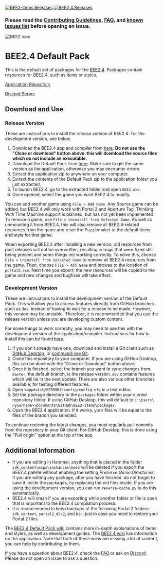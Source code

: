 [![BEE2-items Releases](https://img.shields.io/github/downloads/BEEmod/BEE2-items/total.svg?label=Packages)](https://github.com/BEEmod/BEE2-items/releases)
[![BEE2.4 Releases](https://img.shields.io/github/downloads/BEEmod/BEE2.4/total.svg?label=App)](https://github.com/BEEmod/BEE2.4/releases)

### Please read the [Contributing Guidelines](https://github.com/BEEmod/BEE2-items/blob/master/.github/contributing.md), [FAQ](https://github.com/BEEmod/BEE2-items/wiki/FAQ), and [known issues list](https://github.com/BEEmod/BEE2-items/wiki/Known-Issues) before opening an issue.

![BEE2 Icon](https://raw.githubusercontent.com/BEEmod/BEE2.4/master/bee2.ico)
# BEE2.4 Default Pack
This is the default set of packages for the [BEE2.4](https://github.com/BEEmod/BEE2.4). Packages contain resources for BEE2.4, such as items or styles.

[Application Repository](https://github.com/BEEmod/BEE2.4)

[Discord Server](https://discord.gg/hnGFJrz)

## Download and Use

### Release Version

These are instructions to install the release version of BEE2.4. For the development version, see below.

1. Download the BEE2.4 app and compiler from [here](https://github.com/BEEmod/BEE2.4/releases). **Do not use the "Clone or download" button above, this will download the source files which do not include an executable.**
2. Download the Default Pack from [here](https://github.com/BEEmod/BEE2-items/releases). Make sure to get the same version as the application, otherwise you may encounter errors.
3. Extract the application zip to anywhere on your computer.
4. Extract the contents of the Default Pack zip to the application folder you just extracted.
5. To launch BEE2.4, go to the extracted folder and open `BEE2.exe`.
6. Once opened, select the game you want BEE2.4 to modify.

You can add another game using `File > Add Game`. Any Source game can be added, but BEE2.4 will only work with Portal 2 and Aperture Tag. Thinking With Time Machine support is planned, but has not yet been implemented.
To remove a game, use `File > Uninstall from Selected Game`. As well as unmounting it from BEE2.4, this will also remove all BEE2.4-related resources from the game and reset the Puzzlemaker to the default items and style for that game.

When exporting BEE2.4 after installing a new version, old resources from past releases will not be overwritten, resulting in bugs that were fixed still being present and some things not working correctly. To solve this, choose `File > Uninstall from Selected Game` to remove all BEE2.4 resources from the game. Then, choose `File > Add Game` and browse to the location of `portal2.exe`. Next time you export, the new resources will be copied to the game and new changes and bugfixes will take effect.

### Development Version

These are instructions to install the development version of the Default Pack. This will allow you to access features directly from GitHub branches such as `dev`, instead of having to wait for a release to be made. However, this version may be unstable. Therefore, it is recommended that you use the release version unless you are developing custom content.

For some things to work correctly, you may need to use this with the development version of the application/compiler. Instructions for how to install this can be found [here](https://github.com/BEEmod/BEE2.4#build-from-source-advanced-for-adding-to-bee24-program-windows).

1. If you don't already have one, download and install a Git client such as [GitHub Desktop](https://desktop.github.com/), or [command-line Git](https://git-scm.com/).
2. Clone this repository to your computer. If you are using GitHub Desktop, this can be done with the "Clone or Download" button above.
3. Once it is finished, select the branch you want to sync changes from. `master`, the default branch, is the release version. `dev` contains features which will be in the next update. There are also various other branches available, for testing different features.
4. Open `%appdata%/BEEMOD2/config/config.cfg` in a text editor. <!--TODO: Where are these files/directories located on Mac?-->
5. Set the package directory to the `packages` folder within your cloned repository folder. If using GitHub Desktop, this will default to `C:\Users\<yourname>\Documents\GitHub\BEE2-items\packages`.
6. Open the BEE2.4 application. If it works, your files will be equal to the files of the branch you selected.

To continue recieving the latest changes, you must regularly pull commits from the repository in your Git client. For GitHub Desktop, this is done using the "Pull origin" option at the top of the app.

## Additional Information

- If you are editing in Hammer, anything that is placed in the folder `sdk_content\maps\instances\bee2` will be deleted if you export the BEE2.4 pallete without enabling the setting *Preserve Game Directories*. If you are editing any package, after you have finished, do not forget to save it inside the packages, by replacing the old files inside. If you are using the development version, you can run `reverse-cache.py` to do this automatically. <!--TODO: Does do what I think it does/work properly?-->
- BEE2.4 will crash if you are exporting while another folder or file is open that is important to the BEE2.4 compilation process.
- It is recommended to keep backups of the following Portal 2 folders: `sdk_content`, `portal2_dlc2`, and `bin`, just in case you need to restore your Portal 2 files.

The [BEE2.4 Default Pack wiki](https://github.com/BEEmod/BEE2-items/wiki) contains more in-depth explanations of items and styles, as well as development guides. The [BEE2.4 wiki](https://github.com/BEEmod/BEE2.4/wiki) has information on the application. Note that both of these wikis are missing a lot of content, you can help by contributing to them.

If you have a question about BEE2.4, check the [FAQ](https://github.com/BEEmod/BEE2-items/wiki/FAQ) or ask on [Discord](https://discord.me/beemod). Please do not open an issue to ask a question.
